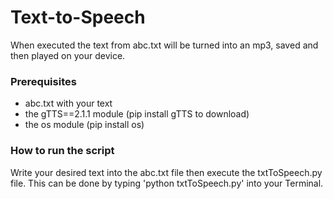 # Text-to-Speech

When executed the text from abc.txt will be turned into an mp3, saved and then played on your device.

### Prerequisites
- abc.txt with your text
- the gTTS==2.1.1 module (pip install gTTS to download)
- the os module (pip install os)

### How to run the script
Write your desired text into the abc.txt file
then execute the txtToSpeech.py file. This can be 
done by typing 'python txtToSpeech.py' into your Terminal.


